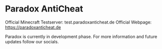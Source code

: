 # Paradox AntiCheat
Official Minecraft Testserver: test.paradoxanticheat.de
Official Webpage: https://paradoxanticheat.de


Paradox is currently in development phase. For more information and future updates follow our socials.
